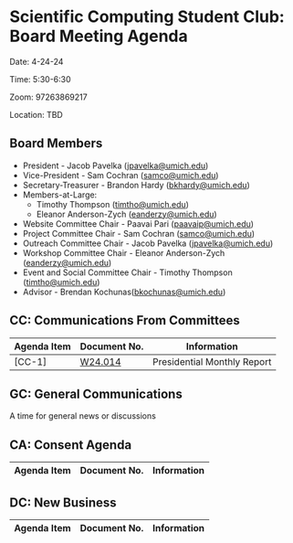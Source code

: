 # Scientific Computing Student Club: Board Meeting Agenda

Date: 4-24-24

Time: 5:30-6:30

Zoom: 97263869217

Location: TBD
## Board Members
- President - Jacob Pavelka (jpavelka@umich.edu)
- Vice-President - Sam Cochran (samco@umich.edu)
- Secretary-Treasurer - Brandon Hardy (bkhardy@umich.edu)
- Members-at-Large:
  - Timothy Thompson (timtho@umich.edu)
  - Eleanor Anderson-Zych (eanderzy@umich.edu)
- Website Committee Chair - Paavai Pari (paavaip@umich.edu)
- Project Committee Chair - Sam Cochran (samco@umich.edu)
- Outreach Committee Chair - Jacob Pavelka (jpavelka@umich.edu)
- Workshop Committee Chair - Eleanor Anderson-Zych (eanderzy@umich.edu)
- Event and Social Committee Chair - Timothy Thompson (timtho@umich.edu)
- Advisor - Brendan Kochunas(bkochunas@umich.edu)
## CC: Communications From Committees
|Agenda Item|Document No.| Information|
|-|-|-|
|[CC-1]|  [W24.014](../memorandums/W24-014.md)|Presidential Monthly Report|

## GC: General Communications
A time for general news or discussions
## CA: Consent Agenda
|Agenda Item|Document No.| Information|
|-|-|-|

## DC: New Business
|Agenda Item|Document No.| Information|
|-|-|-|
